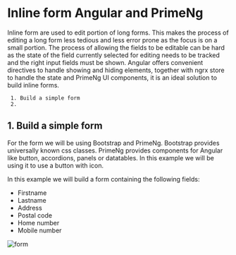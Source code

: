 # Inline form Angular and PrimeNg

Inline form are used to edit portion of long forms. This makes the process of editing a long form less tedious and less error prone as the focus is on a small portion.
The process of allowing the fields to be editable can be hard as the state of the field currently selected for editing needs to be tracked and the right input fields must be shown.
Angular offers convenient directives to handle showing and hiding elements, together with ngrx store to handle the state and PrimeNg UI components, it is an ideal solution to build inline forms.

```
 1. Build a simple form
 2. 
```

## 1. Build a simple form

For the form we will be using Bootstrap and PrimeNg.
Bootstrap provides universally known css classes.
PrimeNg provides components for Angular like button, accordions, panels or datatables. In this example we will be using it to use a button with icon.

In this example we will build a form containing the following fields:
 
 - Firstname
 - Lastname
 - Address
 - Postal code
 - Home number
 - Mobile number

 ![form]()